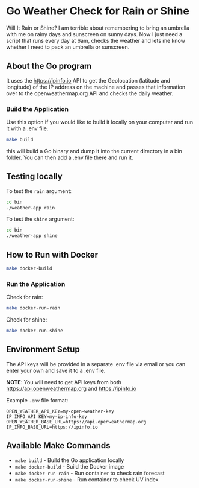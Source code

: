 # Go Weather Check for Rain or Shine
Will It Rain or Shine?
I am terrible about remembering to bring an umbrella with me on rainy days and sunscreen on sunny days. Now I just need a script that runs every day at 6am, checks the weather and lets me know whether I need to pack an umbrella or sunscreen.

## About the Go program
It uses the https://ipinfo.io API to get the Geolocation (latitude and longitude) of the IP address on the machine and passes that information over to the openweathermap.org API and checks the daily weather.

### Build the Application
Use this option if you would like to build it locally on your computer and run it with a .env file.
```bash
make build
```
this will build a Go binary and dump it into the current directory in a bin folder. You can then add a .env file there and run it.

## Testing locally
To test the `rain` argument:
```bash
cd bin
./weather-app rain
```

To test the `shine` argument:
```bash
cd bin
./weather-app shine
```

## How to Run with Docker
```bash
make docker-build
```

### Run the Application
Check for rain:
```bash
make docker-run-rain
```

Check for shine:
```bash
make docker-run-shine
```

## Environment Setup
The API keys will be provided in a separate .env file via email or you can enter your own and save it to a .env file.

**NOTE**: You will need to get API keys from both https://api.openweathermap.org and https://ipinfo.io

Example `.env` file format:
```
OPEN_WEATHER_API_KEY=my-open-weather-key
IP_INFO_API_KEY=my-ip-info-key
OPEN_WEATHER_BASE_URL=https://api.openweathermap.org
IP_INFO_BASE_URL=https://ipinfo.io
```

## Available Make Commands
- `make build` - Build the Go application locally
- `make docker-build` - Build the Docker image
- `make docker-run-rain` - Run container to check rain forecast
- `make docker-run-shine` - Run container to check UV index
